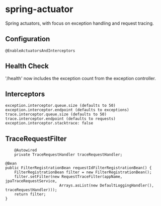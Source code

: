 # spring-actuator
Spring actuators, with focus on exception handling and request tracing.

## Configuration

    @EnableActuatorsAndInterceptors
    
## Health Check
    
'/health' now includes the exception count from the exception controller.
    
## Interceptors
    
    exception.interceptor.queue.size (defaults to 50)
    exception.interceptor.endpoint (defaults to exceptions)
    trace.interceptor.queue.size (defaults to 50)
    trace.interceptor.endpoint (defaults to requests)
    exception.interceptor.stacktrace: false
       
## TraceRequestFilter
       
        @Autowired
        private TraceRequestHandler traceRequestHandler;
    
    @Bean
    public FilterRegistrationBean requestIdFilterRegistrationBean() {
        FilterRegistrationBean filter = new FilterRegistrationBean();
        filter.setFilter(new RequestTraceFilter(appName, jpaTraceRequestService,
                            Arrays.asList(new DefaultLoggingHandler(), traceRequestHandler)));
        return filter;
    }
           
           
